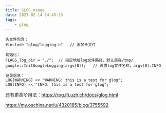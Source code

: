 ```yaml
---
title: GLOG_usage
date: 2023-02-14 14:45:23
tags:
    - glog
---
```

```
头文件包含：
#include "glog/logging.h"   // 添加头文件

初始化：
FLAGS_log_dir = "./";  // 指定地址log文件路径，默认是在/tmp/
google::InitGoogleLogging(argv[0]);   // 设置log文件名称，argv[0].INFO

记录信息：
LOG(WARNING) << "WARNING: this is a test for glog"; 
LOG(INFO) << "INFO: this is a test for glog";
```

还有更高阶用法：https://rpg.ifi.uzh.ch/docs/glog.html


https://my.oschina.net/u/4320185/blog/3755592
